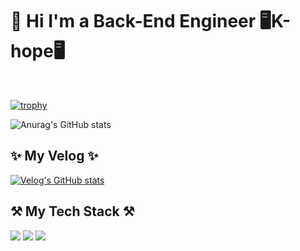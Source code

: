 # 👋 Hi I'm a Back-End Engineer 🖥️K-hope🖥️

<br>



[![trophy](https://github-profile-trophy.vercel.app/?username=KIMHUEMANG&theme=onedark)](https://github.com/ryo-ma/github-profile-trophy)



![Anurag's GitHub stats](https://github-readme-stats.vercel.app/api?username=KIMHUEMANG&show_icons=true&theme=github_dark)

## ✨ My Velog ✨
[![Velog's GitHub stats](https://velog-readme-stats.vercel.app/api?name=hope0206)](https://velog.io/@hope0206)


## ⚒️ My Tech Stack ⚒️

<img src="https://img.shields.io/badge/Spring-6DB33F?style=for-the-badge&logo=Spring&logoColor=white"> <img src="https://img.shields.io/badge/Spring Boot-6DB33F?style=for-the-badge&logo=SpringBoot&logoColor=white"> <img src="https://img.shields.io/badge/AWS-232F3E?style=for-the-badge&logo=Amazon aws&logoColor=white">
